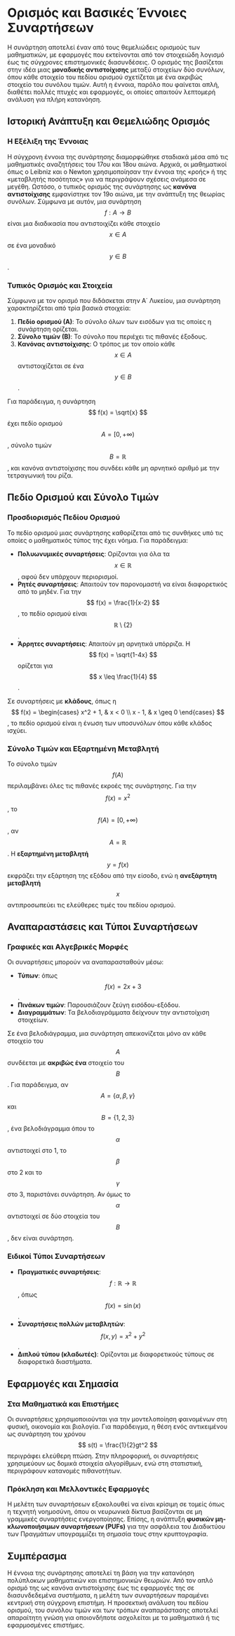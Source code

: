 # Ορισμός και Βασικές Έννοιες Συναρτήσεων

Η συνάρτηση αποτελεί έναν από τους θεμελιώδεις ορισμούς των μαθηματικών, με εφαρμογές που εκτείνονται από τον στοιχειώδη λογισμό έως τις σύγχρονες επιστημονικές διασυνδέσεις. Ο ορισμός της βασίζεται στην ιδέα μιας **μοναδικής αντιστοίχισης** μεταξύ στοιχείων δύο συνόλων, όπου κάθε στοιχείο του πεδίου ορισμού σχετίζεται με ένα ακριβώς στοιχείο του συνόλου τιμών. Αυτή η έννοια, παρόλο που φαίνεται απλή, διαθέτει πολλές πτυχές και εφαρμογές, οι οποίες απαιτούν λεπτομερή ανάλυση για πλήρη κατανόηση.

## Ιστορική Ανάπτυξη και Θεμελιώδης Ορισμός

### Η Εξέλιξη της Έννοιας

Η σύγχρονη έννοια της συνάρτησης διαμορφώθηκε σταδιακά μέσα από τις μαθηματικές αναζητήσεις του 17ου και 18ου αιώνα. Αρχικά, οι μαθηματικοί όπως ο Leibniz και ο Newton χρησιμοποίησαν την έννοια της «ροής» ή της «μεταβλητής ποσότητας» για να περιγράψουν σχέσεις ανάμεσα σε μεγέθη. Ωστόσο, ο τυπικός ορισμός της συνάρτησης ως **κανόνα αντιστοίχισης** εμφανίστηκε τον 19ο αιώνα, με την ανάπτυξη της θεωρίας συνόλων. Σύμφωνα με αυτόν, μια συνάρτηση $$ f: A \rightarrow B $$ είναι μια διαδικασία που αντιστοιχίζει κάθε στοιχείο $$ x \in A $$ σε ένα μοναδικό $$ y \in B $$.

### Τυπικός Ορισμός και Στοιχεία

Σύμφωνα με τον ορισμό που διδάσκεται στην Α΄ Λυκείου, μια συνάρτηση χαρακτηρίζεται από τρία βασικά στοιχεία:

1. **Πεδίο ορισμού (Α)**: Το σύνολο όλων των εισόδων για τις οποίες η συνάρτηση ορίζεται.
2. **Σύνολο τιμών (Β)**: Το σύνολο που περιέχει τις πιθανές έξοδους.
3. **Κανόνας αντιστοίχισης**: Ο τρόπος με τον οποίο κάθε $$ x \in A $$ αντιστοιχίζεται σε ένα $$ y \in B $$.

Για παράδειγμα, η συνάρτηση $$ f(x) = \sqrt{x} $$ έχει πεδίο ορισμού $$ A = [0, +\infty) $$, σύνολο τιμών $$ B = \mathbb{R} $$, και κανόνα αντιστοίχισης που συνδέει κάθε μη αρνητικό αριθμό με την τετραγωνική του ρίζα.

## Πεδίο Ορισμού και Σύνολο Τιμών

### Προσδιορισμός Πεδίου Ορισμού

Το πεδίο ορισμού μιας συνάρτησης καθορίζεται από τις συνθήκες υπό τις οποίες ο μαθηματικός τύπος της έχει νόημα. Για παράδειγμα:

- **Πολυωνυμικές συναρτήσεις**: Ορίζονται για όλα τα $$ x \in \mathbb{R} $$, αφού δεν υπάρχουν περιορισμοί.
- **Ρητές συναρτήσεις**: Απαιτούν τον παρονομαστή να είναι διαφορετικός από το μηδέν. Για την $$ f(x) = \frac{1}{x-2} $$, το πεδίο ορισμού είναι $$ \mathbb{R} \setminus \{2\} $$.
- **Άρρητες συναρτήσεις**: Απαιτούν μη αρνητικά υπόρριζα. Η $$ f(x) = \sqrt{1-4x} $$ ορίζεται για $$ x \leq \frac{1}{4} $$.

Σε συναρτήσεις με **κλάδους**, όπως η $$ f(x) = \begin{cases} x^2 + 1, & x < 0 \\ x - 1, & x \geq 0 \end{cases} $$, το πεδίο ορισμού είναι η ένωση των υποσυνόλων όπου κάθε κλάδος ισχύει.

### Σύνολο Τιμών και Εξαρτημένη Μεταβλητή

Το σύνολο τιμών $$ f(A) $$ περιλαμβάνει όλες τις πιθανές εκροές της συνάρτησης. Για την $$ f(x) = x^2 $$, το $$ f(A) = [0, +\infty) $$, αν $$ A = \mathbb{R} $$. Η **εξαρτημένη μεταβλητή** $$ y = f(x) $$ εκφράζει την εξάρτηση της εξόδου από την είσοδο, ενώ η **ανεξάρτητη μεταβλητή** $$ x $$ αντιπροσωπεύει τις ελεύθερες τιμές του πεδίου ορισμού.

## Αναπαραστάσεις και Τύποι Συναρτήσεων

### Γραφικές και Αλγεβρικές Μορφές

Οι συναρτήσεις μπορούν να αναπαρασταθούν μέσω:

- **Τύπων**: όπως $$ f(x) = 2x + 3 $$.
- **Πινάκων τιμών**: Παρουσιάζουν ζεύγη εισόδου-εξόδου.
- **Διαγραμμάτων**: Τα βελοδιαγράμματα δείχνουν την αντιστοίχιση στοιχείων.

Σε ένα βελοδιάγραμμα, μια συνάρτηση απεικονίζεται μόνο αν κάθε στοιχείο του $$ A $$ συνδέεται με **ακριβώς ένα** στοιχείο του $$ B $$. Για παράδειγμα, αν $$ A = \{α, β, γ\} $$ και $$ B = \{1, 2, 3\} $$, ένα βελοδιάγραμμα όπου το $$ α $$ αντιστοιχεί στο 1, το $$ β $$ στο 2 και το $$ γ $$ στο 3, παριστάνει συνάρτηση. Αν όμως το $$ α $$ αντιστοιχεί σε δύο στοιχεία του $$ B $$, δεν είναι συνάρτηση.

### Ειδικοί Τύποι Συναρτήσεων

- **Πραγματικές συναρτήσεις**: $$ f: \mathbb{R} \rightarrow \mathbb{R} $$, όπως $$ f(x) = \sin(x) $$.
- **Συναρτήσεις πολλών μεταβλητών**: $$ f(x, y) = x^2 + y^2 $$.
- **Διπλού τύπου (κλαδωτές)**: Ορίζονται με διαφορετικούς τύπους σε διαφορετικά διαστήματα.

## Εφαρμογές και Σημασία

### Στα Μαθηματικά και Επιστήμες

Οι συναρτήσεις χρησιμοποιούνται για την μοντελοποίηση φαινομένων στη φυσική, οικονομία και βιολογία. Για παράδειγμα, η θέση ενός αντικειμένου ως συνάρτηση του χρόνου $$ s(t) = \frac{1}{2}gt^2 $$ περιγράφει ελεύθερη πτώση. Στην πληροφορική, οι συναρτήσεις χρησιμεύουν ως δομικά στοιχεία αλγορίθμων, ενώ στη στατιστική, περιγράφουν κατανομές πιθανοτήτων.

### Πρόκληση και Μελλοντικές Εφαρμογές

Η μελέτη των συναρτήσεων εξακολουθεί να είναι κρίσιμη σε τομείς όπως η τεχνητή νοημοσύνη, όπου οι νευρωνικά δίκτυα βασίζονται σε μη γραμμικές συναρτήσεις ενεργοποίησης. Επίσης, η ανάπτυξη **φυσικών μη-κλωνοποιήσιμων συναρτήσεων (PUFs)** για την ασφάλεια του Διαδικτύου των Πραγμάτων υπογραμμίζει τη σημασία τους στην κρυπτογραφία.

## Συμπέρασμα

Η έννοια της συνάρτησης αποτελεί τη βάση για την κατανόηση πολύπλοκων μαθηματικών και επιστημονικών θεωριών. Από τον απλό ορισμό της ως κανόνα αντιστοίχισης έως τις εφαρμογές της σε διασυνδεδεμένα συστήματα, η μελέτη των συναρτήσεων παραμένει κεντρική στη σύγχρονη επιστήμη. Η προσεκτική ανάλυση του πεδίου ορισμού, του συνόλου τιμών και των τρόπων αναπαράστασης αποτελεί απαραίτητη γνώση για οποιονδήποτε ασχολείται με τα μαθηματικά ή τις εφαρμοσμένες επιστήμες.